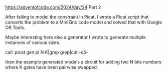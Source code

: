 https://adventofcode.com/2024/day/24 Part 2

After failing to model the constraint in Picat, I wrote a Picat script that converts the problem to a MiniZinc code model and solved that with Google OR Tools.

Maybe interesting here also a generator I wrote to generate multiple instances of various sizes.

call: picat gen.pi N K|grep grep|cut -c6-

then the example generated models a circuit for adding two N bits numbers
where K gates have been pairwise swapped.




